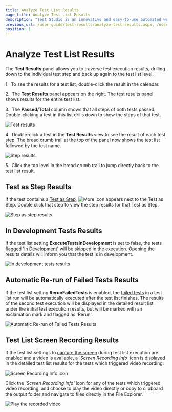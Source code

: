 ```yaml
---
title: Analyze Test List Results
page_title: Analyze Test List Results
description: "Test Studio is an innovative and easy-to-use automated web, WPF and load testing solution. Test Studio tests support essential technologies like ASP.NET AJAX, Silverlight, PHP and MVC. HTML5, Testing framework, functional testing, performance testing, load testing, exploratory testing, manual testing."
previous_url: /user-guide/test-results/analyze-test-results.aspx, /user-guide/test-results/analyze-test-results, /getting-started/test-results/analyze-test-list-results, /getting-started/analyze-test-list-results
position: 1
---
```

# Analyze Test List Results

The **Test Results** panel allows you to traverse test execution results, drilling down to the individual test step and back up again to the test list level.

1.&nbsp; To see the results for a test list, double-click the result in the calendar.

2.&nbsp; The **Test Results** panel appears on the right. The test results panel shows results for the entire test list.

3.&nbsp; The **Passed/Total** column shows that all steps of both tests passed. Double-clicking a test in this list drills down to show the steps of that test.

![Test results][1]

4.&nbsp; Double-click a test in the **Test Results** view to see the result of each test step. The bread crumb trail at the top of the panel now shows the test list followed by the test name.

![Step results][2]

5.&nbsp; Click the top level in the bread crumb trail to jump directly back to the test list result.

## Test as Step Results

If the test contains a <a href="/features/custom-steps/test-as-step" target="_blank">Test as Step</a>, ![More icon][3] appears next to the Test as Step. Double click that step to view the step results for that Test as Step.

![Step as step results][4]

## In Development Tests Results

If the test list setting **ExecuteTestsInDevelopment** is set to false, the tests flagged <a href="/features/test-maintenance/tests-in-development" target="_blank">'In Development'</a> will be skipped in the execution. Opening the results details will inform you that the test is in development.

![In development tests results][5]

## Automatic Re-run of Failed Tests Results

If the test list setting **RerunFailedTests** is enabled, the <a href="/getting-started/test-execution/test-list-execution#automatic-re-run-of-failed-tests" target="_blank">failed tests</a> in a test list run will be automatically executed after the test list finishes. The results of the second test execution will be displayed in the detailed result list under the initial test execution results, but will be marked with an exclamation mark and flagged as 'Rerun'.

![Automatic Re-run of Failed Tests Results][6]

## Test List Screen Recording Results

If the test list settings to <a href="/getting-started/test-execution/test-list-execution#recording-of-test-list-execution" target="_blank">capture the screen</a> during test list execution are enabled and a video is available, a _'Screen Recording Info'_ icon is displayed in the detailed test list results for the tests which triggered video recording.

![Screen Recording Info icon][7]

Click the _'Screen Recording Info'_ icon for any of the tests which triggered video recording, and choose to play the video directly or copy to clipboard the output folder and navigate to files directly in the File Explorer.

![Play the recorded video][8]

[1]: /img/getting-started/test-results/analyze-test-results/fig1.png
[2]: /img/getting-started/test-results/analyze-test-results/fig2.png
[3]: /img/getting-started/test-results/analyze-test-results/fig3.png
[4]: /img/getting-started/test-results/analyze-test-results/fig4.png
[5]: /img/getting-started/test-results/analyze-test-results/fig5.png
[6]: /img/getting-started/test-results/analyze-test-results/fig6.png
[7]: /img/getting-started/test-results/analyze-test-results/fig7.png
[8]: /img/getting-started/test-results/analyze-test-results/fig8.png